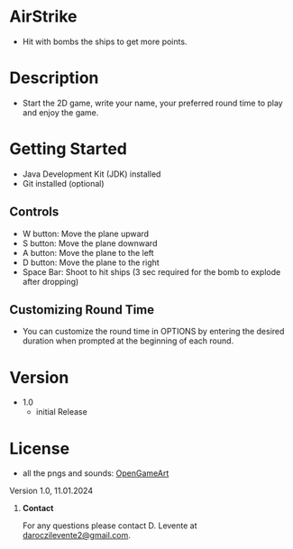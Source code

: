 # AirStrike

- Hit with bombs the ships to get more points.

# Description

- Start the 2D game, write your name, your preferred round time to play and enjoy the game.

# Getting Started
- Java Development Kit (JDK) installed
- Git installed (optional)

## Controls
- W button: Move the plane upward
- S button: Move the plane downward
- A button: Move the plane to the left
- D button: Move the plane to the right
- Space Bar: Shoot to hit ships (3 sec required for the bomb to explode after dropping)


## Customizing Round Time
- You can customize the round time in OPTIONS by entering the desired duration when prompted at the beginning of each round.


# Version
- 1.0
    - initial Release

# License

- all the pngs and sounds: [OpenGameArt](https://opengameart.org/)
  
Version 1.0, 11.01.2024

1. **Contact**

   For any questions please contact D. Levente at daroczilevente2@gmail.com.
